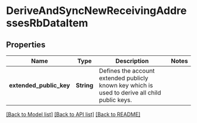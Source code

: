 # DeriveAndSyncNewReceivingAddressesRbDataItem

## Properties

Name | Type | Description | Notes
------------ | ------------- | ------------- | -------------
**extended_public_key** | **String** | Defines the account extended publicly known key which is used to derive all child public keys. | 

[[Back to Model list]](../README.md#documentation-for-models) [[Back to API list]](../README.md#documentation-for-api-endpoints) [[Back to README]](../README.md)



